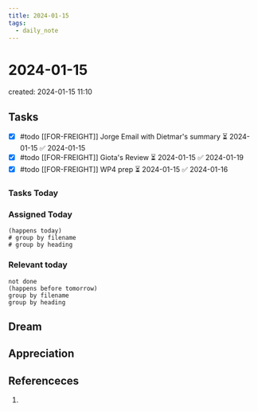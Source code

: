 ```yaml
---
title: 2024-01-15
tags:
  - daily_note
---
```

# 2024-01-15
created: 2024-01-15 11:10

## Tasks
- [x] #todo [[FOR-FREIGHT]] Jorge Email with Dietmar's summary ⏳ 2024-01-15 ✅ 2024-01-15
- [x] #todo [[FOR-FREIGHT]] Giota's Review ⏳ 2024-01-15 ✅ 2024-01-19
- [x] #todo [[FOR-FREIGHT]] WP4 prep ⏳ 2024-01-15 ✅ 2024-01-16
### Tasks Today

### Assigned Today
```tasks
(happens today)
# group by filename
# group by heading
```

### Relevant today
```tasks
not done
(happens before tomorrow)
group by filename
group by heading
```

## Dream

## Appreciation

## Referenceces
1. 